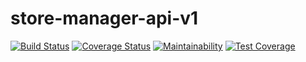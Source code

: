 # store-manager-api-v1
[![Build Status](https://travis-ci.com/deytola/store-manager-api-v1.svg?branch=products-api-patch)](https://travis-ci.com/deytola/store-manager-api-v1)
[![Coverage Status](https://coveralls.io/repos/github/deytola/store-manager-api-v1/badge.svg?branch=products-api-patch)](https://coveralls.io/github/deytola/store-manager-api-v1?branch=products-api)
[![Maintainability](https://api.codeclimate.com/v1/badges/95837d2429ebd0deeac8/maintainability)](https://codeclimate.com/github/deytola/store-manager-api-v1/maintainability)
[![Test Coverage](https://api.codeclimate.com/v1/badges/95837d2429ebd0deeac8/test_coverage)](https://codeclimate.com/github/deytola/store-manager-api-v1/test_coverage)

